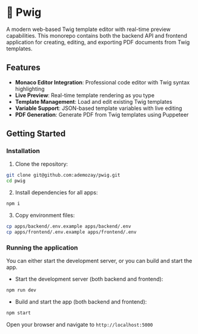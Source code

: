 # 🎨 Pwig

A modern web-based Twig template editor with real-time preview capabilities. This monorepo contains both the backend API and frontend application for creating, editing, and exporting PDF documents from Twig templates.

## Features

- **Monaco Editor Integration**: Professional code editor with Twig syntax highlighting
- **Live Preview**: Real-time template rendering as you type
- **Template Management**: Load and edit existing Twig templates
- **Variable Support**: JSON-based template variables with live editing
- **PDF Generation**: Generate PDF from Twig templates using Puppeteer

## Getting Started

### Installation

1. Clone the repository:
```bash
git clone git@github.com:ademozay/pwig.git
cd pwig
```

2. Install dependencies for all apps:
```bash
npm i
```

3. Copy environment files:
```bash
cp apps/backend/.env.example apps/backend/.env
cp apps/frontend/.env.example apps/frontend/.env
```

### Running the application
You can either start the development server, or you can build and start the app.

* Start the development server (both backend and frontend):
```bash
npm run dev
```

* Build and start the app (both backend and frontend):
```bash
npm start
```

Open your browser and navigate to `http://localhost:5000`
